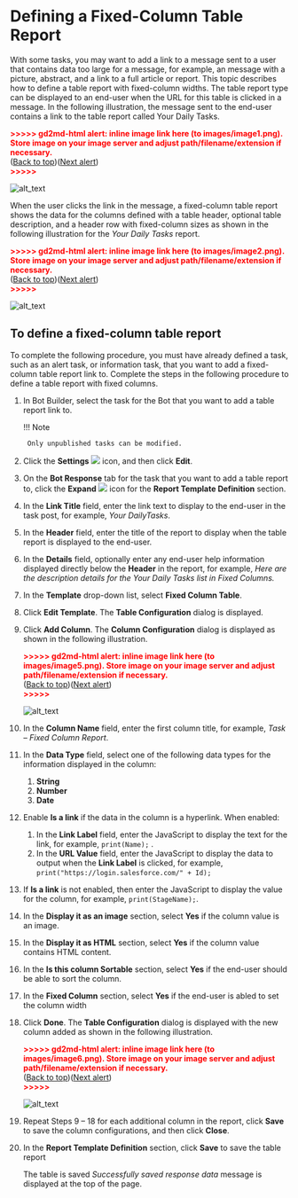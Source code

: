 # Defining a Fixed-Column Table Report

With some tasks, you may want to add a link to a message sent to a user that contains data too large for a message, for example, an message with a picture, abstract, and a link to a full article or report. This topic describes how to define a table report with fixed-column widths.
The table report type can be displayed to an end-user when the URL for this table is clicked in a message. In the following illustration, the message sent to the end-user contains a link to the table report called Your Daily Tasks.

<p id="gdcalert1" ><span style="color: red; font-weight: bold">>>>>>  gd2md-html alert: inline image link here (to images/image1.png). Store image on your image server and adjust path/filename/extension if necessary. </span><br>(<a href="#">Back to top</a>)(<a href="#gdcalert2">Next alert</a>)<br><span style="color: red; font-weight: bold">>>>>> </span></p>

![alt_text](images/image1.png "image_tooltip")

When the user clicks the link in the message, a fixed-column table report shows the data for the columns defined with a table header, optional table description, and a header row with fixed-column sizes as shown in the following illustration for the _Your Daily Tasks_ report.

<p id="gdcalert2" ><span style="color: red; font-weight: bold">>>>>>  gd2md-html alert: inline image link here (to images/image2.png). Store image on your image server and adjust path/filename/extension if necessary. </span><br>(<a href="#">Back to top</a>)(<a href="#gdcalert3">Next alert</a>)<br><span style="color: red; font-weight: bold">>>>>> </span></p>

![alt_text](images/image2.png "image_tooltip")


## To define a fixed-column table report

To complete the following procedure, you must have already defined a task, such as an alert task, or information task, that you want to add a fixed-column table report link to. Complete the steps in the following procedure to define a table report with fixed columns.


1. In Bot Builder, select the task for the Bot that you want to add a table report link to.

    !!! Note
    
        Only unpublished tasks can be modified.

2. Click the **Settings** <img src="../images/settings-icon.png"> icon, and then click **Edit**.
3. On the **Bot Response** tab for the task that you want to add a table report to, click the **Expand** <img src="../images/expand-icon.png"> icon for the **Report Template Definition** section.
4. In the **Link Title** field, enter the link text to display to the end-user in the task post, for example, _Your DailyTasks_.
5. In the **Header** field, enter the title of the report to display when the table report is displayed to the end-user.
6. In the **Details** field, optionally enter any end-user help information displayed directly below the **Header** in the report, for example, _Here are the description details for the Your Daily Tasks list in Fixed Columns._
7. In the **Template** drop-down list, select **Fixed Column Table**.
8. Click **Edit Template**. The **Table Configuration** dialog is displayed.
9. Click **Add Column**. The **Column Configuration** dialog is displayed as shown in the following illustration.

    <p id="gdcalert5" ><span style="color: red; font-weight: bold">>>>>>  gd2md-html alert: inline image link here (to images/image5.png). Store image on your image server and adjust path/filename/extension if necessary. </span><br>(<a href="#">Back to top</a>)(<a href="#gdcalert6">Next alert</a>)<br><span style="color: red; font-weight: bold">>>>>> </span></p>

    ![alt_text](images/image5.png "image_tooltip")

10. In the **Column Name** field, enter the first column title, for example, _Task – Fixed Column Report_.
11. In the  **Data Type** field, select one of the following data types for the information displayed in the column:
    1. **String**
    2. **Number**
    3. **Date**

12. Enable **Is a link** if the data in the column is a hyperlink. When enabled:
    1. In the **Link Label** field, enter the JavaScript to display the text for the link, for example, `print(Name);` .
    2. In the **URL Value** field, enter the JavaScript to display the data to output when the **Link Label** is clicked, for example, `print("https://login.salesforce.com/" + Id);`

13. If **Is a link** is not enabled, then enter the JavaScript to display the value for the column, for example, `print(StageName);`.
14. In the **Display it as an image** section, select **Yes** if the column value is an image.
15. In the **Display it as HTML** section, select **Yes** if the column value contains HTML content.
16. In the **Is this column Sortable** section, select **Yes** if the end-user should be able to sort the column.
17. In the **Fixed Column** section, select **Yes** if the end-user is abled to set the column width
18. Click **Done**. The **Table Configuration** dialog is displayed with the new column added as shown in the following illustration.

    <p id="gdcalert6" ><span style="color: red; font-weight: bold">>>>>>  gd2md-html alert: inline image link here (to images/image6.png). Store image on your image server and adjust path/filename/extension if necessary. </span><br>(<a href="#">Back to top</a>)(<a href="#gdcalert7">Next alert</a>)<br><span style="color: red; font-weight: bold">>>>>> </span></p>

    ![alt_text](images/image6.png "image_tooltip")

19. Repeat Steps 9 – 18 for each additional column in the report, click **Save** to save the column configurations, and then click **Close**.
20. In the **Report Template Definition** section, click **Save** to save the table report

    The table is saved _Successfully saved response data_ message is displayed at the top of the page.
